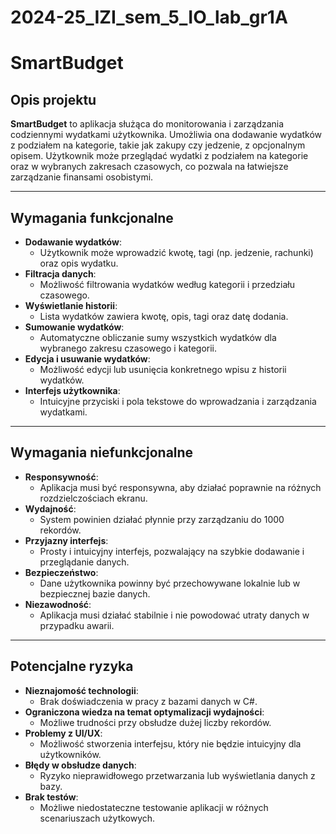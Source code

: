 # 2024-25_IZI_sem_5_IO_lab_gr1A
# SmartBudget

## Opis projektu
**SmartBudget** to aplikacja służąca do monitorowania i zarządzania codziennymi wydatkami użytkownika. Umożliwia ona dodawanie wydatków z podziałem na kategorie, takie jak zakupy czy jedzenie, z opcjonalnym opisem. Użytkownik może przeglądać wydatki z podziałem na kategorie oraz w wybranych zakresach czasowych, co pozwala na łatwiejsze zarządzanie finansami osobistymi.

---

## Wymagania funkcjonalne
- **Dodawanie wydatków**:
  - Użytkownik może wprowadzić kwotę, tagi (np. jedzenie, rachunki) oraz opis wydatku.
- **Filtracja danych**:
  - Możliwość filtrowania wydatków według kategorii i przedziału czasowego.
- **Wyświetlanie historii**:
  - Lista wydatków zawiera kwotę, opis, tagi oraz datę dodania.
- **Sumowanie wydatków**:
  - Automatyczne obliczanie sumy wszystkich wydatków dla wybranego zakresu czasowego i kategorii.
- **Edycja i usuwanie wydatków**:
  - Możliwość edycji lub usunięcia konkretnego wpisu z historii wydatków.
- **Interfejs użytkownika**:
  - Intuicyjne przyciski i pola tekstowe do wprowadzania i zarządzania wydatkami.

---

## Wymagania niefunkcjonalne
- **Responsywność**:
  - Aplikacja musi być responsywna, aby działać poprawnie na różnych rozdzielczościach ekranu.
- **Wydajność**:
  - System powinien działać płynnie przy zarządzaniu do 1000 rekordów.
- **Przyjazny interfejs**:
  - Prosty i intuicyjny interfejs, pozwalający na szybkie dodawanie i przeglądanie danych.
- **Bezpieczeństwo**:
  - Dane użytkownika powinny być przechowywane lokalnie lub w bezpiecznej bazie danych.
- **Niezawodność**:
  - Aplikacja musi działać stabilnie i nie powodować utraty danych w przypadku awarii.

---

## Potencjalne ryzyka
- **Nieznajomość technologii**:
  - Brak doświadczenia w pracy z bazami danych w C#.
- **Ograniczona wiedza na temat optymalizacji wydajności**:
  - Możliwe trudności przy obsłudze dużej liczby rekordów.
- **Problemy z UI/UX**:
  - Możliwość stworzenia interfejsu, który nie będzie intuicyjny dla użytkowników.
- **Błędy w obsłudze danych**:
  - Ryzyko nieprawidłowego przetwarzania lub wyświetlania danych z bazy.
- **Brak testów**:
  - Możliwe niedostateczne testowanie aplikacji w różnych scenariuszach użytkowych.

